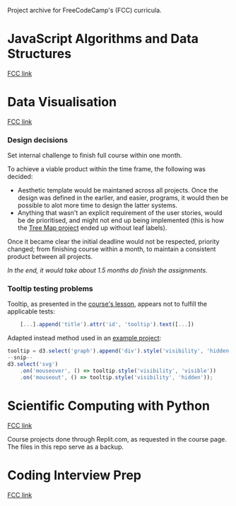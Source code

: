 Project archive for FreeCodeCamp's (FCC) curricula.

# JavaScript Algorithms and Data Structures
[FCC link](https://www.freecodecamp.org/learn/javascript-algorithms-and-data-structures/)


# Data Visualisation
[FCC link](https://www.freecodecamp.org/learn/data-visualization/)

### Design decisions
Set internal challenge to finish full course within one month.

To achieve a viable product within the time frame, the following was decided:
* Aesthetic template would be maintaned across all projects. Once the design was defined in the earlier, and easier, programs, it would then be possible to alot more time to design the latter systems.
* Anything that wasn't an explicit requirement of the user stories, would be de prioritised, and might not end up being implemented (this is how the [Tree Map project](https://aatango.github.io/FreeCodeCamp/04-data-visualization/D3_Treemap.html) ended up without leaf labels).

Once it became clear the initial deadline would not be respected, priority changed; from finishing course within a month, to maintain a consistent product between all projects. 

_In the end, it would take about 1.5 months do finish the assignments._

### Tooltip testing problems
Tooltip, as presented in the [course's lesson](https://www.freecodecamp.org/learn/data-visualization/data-visualization-with-d3/add-a-tooltip-to-a-d3-element), appears not to fulfill the applicable tests:

```javascript
	[...].append('title').attr('id', 'tooltip').text([...])
```

Adapted instead method used in an [example project](https://codepen.io/freeCodeCamp/pen/GrZVaM):

```javascript
tooltip = d3.select('graph').append('div').style('visibility', 'hidden')
--snip--
d3.select('svg')
	.on('mouseover', () => tooltip.style('visibility', 'visible'))
	.on('mouseout', () => tooltip.style('visibility', 'hidden'));
```

# Scientific Computing with Python
[FCC link](https://www.freecodecamp.org/learn/scientific-computing-with-python/)

Course projects done through Replit.com, as requested in the course page. The files in this repo serve as a backup.

# Coding Interview Prep
[FCC link](https://www.freecodecamp.org/learn/coding-interview-prep/)

